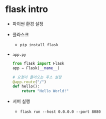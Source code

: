 # flask intro

- 파이썬 환경 설정
- 플라스크
  - `pip install flask`

- `app.py`

  ```python
  from flask import Flask
  app = Flask(__name__)
  
  # 요청이 들어오는 주소 설정
  @app.route("/")
  def hello():
      return "Hello World!"
  ```

- 서버 실행

  - `flask run --host 0.0.0.0 --port 8080`









